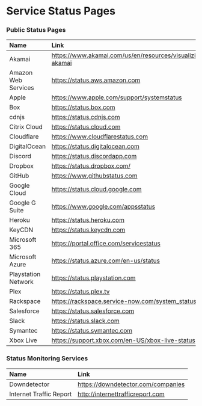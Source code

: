 # Service Status Pages

### Public Status Pages

| Name                      | Link                                                      |
|:--------------------------|:----------------------------------------------------------|
| Akamai                    | https://www.akamai.com/us/en/resources/visualizing-akamai |
| Amazon Web Services       | https://status.aws.amazon.com                             |
| Apple                     | https://www.apple.com/support/systemstatus                |
| Box                       | https://status.box.com                                    |
| cdnjs                     | https://status.cdnjs.com                                  |
| Citrix Cloud              | https://status.cloud.com                                  |
| Cloudflare                | https://www.cloudflarestatus.com                          |
| DigitalOcean              | https://status.digitalocean.com                           |
| Discord                   | https://status.discordapp.com                             |
| Dropbox                   | https://status.dropbox.com/                               |
| GitHub                    | https://www.githubstatus.com                              |
| Google Cloud              | https://status.cloud.google.com                           |
| Google G Suite            | https://www.google.com/appsstatus                         |
| Heroku                    | https://status.heroku.com                                 |
| KeyCDN                    | https://status.keycdn.com                                 |
| Microsoft 365             | https://portal.office.com/servicestatus                   |
| Microsoft Azure           | https://status.azure.com/en-us/status                     |
| Playstation Network       | https://status.playstation.com                            |
| Plex                      | https://status.plex.tv                                    |
| Rackspace                 | https://rackspace.service-now.com/system_status           |
| Salesforce                | https://status.salesforce.com                             |
| Slack                     | https://status.slack.com                                  |
| Symantec                  | https://status.symantec.com                               |
| Xbox Live                 | https://support.xbox.com/en-US/xbox-live-status           |

### Status Monitoring Services

| Name                      | Link                                                      |
|:--------------------------|:----------------------------------------------------------|
| Downdetector              | https://downdetector.com/companies                        |
| Internet Traffic Report   | http://internettrafficreport.com                          |

